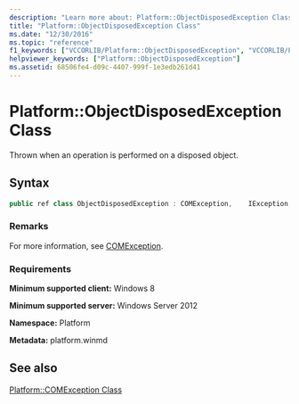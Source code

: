 ```yaml
---
description: "Learn more about: Platform::ObjectDisposedException Class"
title: "Platform::ObjectDisposedException Class"
ms.date: "12/30/2016"
ms.topic: "reference"
f1_keywords: ["VCCORLIB/Platform::ObjectDisposedException", "VCCORLIB/Platform::ObjectDisposedException::ObjectDisposedException"]
helpviewer_keywords: ["Platform::ObjectDisposedException"]
ms.assetid: 68506fe4-d09c-4407-999f-1e3edb261d41
---
```

# Platform::ObjectDisposedException Class

Thrown when an operation is performed on a disposed object.

## Syntax

```cpp
public ref class ObjectDisposedException : COMException,    IException,    IPrintable,    IEquatable
```

### Remarks

For more information, see [COMException](../cppcx/platform-comexception-class.md).

### Requirements

**Minimum supported client:** Windows 8

**Minimum supported server:** Windows Server 2012

**Namespace:** Platform

**Metadata:** platform.winmd

## See also

[Platform::COMException Class](../cppcx/platform-comexception-class.md)
